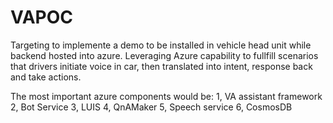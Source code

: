# VAPOC
Targeting to implemente a demo to be installed in vehicle head unit while backend hosted into azure. Leveraging Azure capability to fullfill scenarios that drivers initiate voice in car, then translated into intent, response back and take actions.

The most important azure components would be: 1, VA assistant framework 2, Bot Service 3, LUIS 4, QnAMaker 5, Speech service 6, CosmosDB
